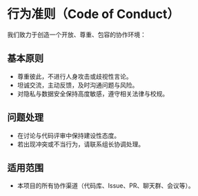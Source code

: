 # 行为准则（Code of Conduct）

我们致力于创造一个开放、尊重、包容的协作环境：

## 基本原则
- 尊重彼此，不进行人身攻击或歧视性言论。
- 坦诚交流，主动反馈，及时沟通问题与风险。
- 对隐私与数据安全保持高度敏感，遵守相关法律与校规。

## 问题处理
- 在讨论与代码评审中保持建设性态度。
- 若出现冲突或不当行为，请联系组长协调处理。

## 适用范围
- 本项目的所有协作渠道（代码库、Issue、PR、聊天群、会议等）。